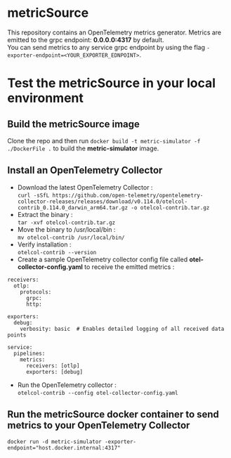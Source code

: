 # metricSource
This repository contains an OpenTelemetry metrics generator. Metrics are emitted to the grpc endpoint: **0.0.0.0:4317** by default.<br/>
You can send metrics to any service grpc endpoint by using the flag ```-exporter-endpoint=<YOUR_EXPORTER_EDNPOINT>```.

# Test the metricSource in your local environment
## Build the metricSource image
Clone the repo and then run ```docker build -t metric-simulator -f ./DockerFile .``` to build the **metric-simulator** image.
## Install an OpenTelemetry Collector
* Download the latest OpenTelemetry Collector :<br/>
```curl -sSfL https://github.com/open-telemetry/opentelemetry-collector-releases/releases/download/v0.114.0/otelcol-contrib_0.114.0_darwin_arm64.tar.gz -o otelcol-contrib.tar.gz```
* Extract the binary :<br/>
```tar -xvf otelcol-contrib.tar.gz```
* Move the binary to /usr/local/bin :<br/>
```mv otelcol-contrib /usr/local/bin/```
* Verify installation :<br/>
```otelcol-contrib --version```
* Create a sample OpenTelemetry collector config file called **otel-collector-config.yaml** to receive the emitted metrics :<br/>
```
receivers:
  otlp:
    protocols:
      grpc:
      http:

exporters:
  debug:
    verbosity: basic  # Enables detailed logging of all received data points

service:
  pipelines:
    metrics:
      receivers: [otlp]
      exporters: [debug]
```
* Run the OpenTelemetry collector :<br/>
```otelcol-contrib --config otel-collector-config.yaml```
## Run the metricSource docker container to send metrics to your OpenTelemetry Collector
```docker run -d metric-simulator -exporter-endpoint="host.docker.internal:4317"```
